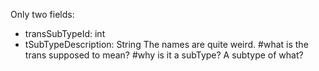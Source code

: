 Only two fields:
- transSubTypeId: int
- tSubTypeDescription: String
The names are quite weird. #what is the trans supposed to mean? #why is it a subType? A subtype of what?